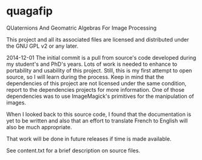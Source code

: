 quagafip
========

QUaternions And Geomatric Algebras For Image Processing

This project and all its associated files are licensed and distributed under the GNU GPL v2 or any later.

2014-12-01
The initial commit is a pull from source's code developed during my student's and PhD's years.
Lots of work is needed to enhance to portability and usability of this project.
Still, this is my first attempt to open source, so I will learn during the process.
Keep in mind that the dependencies of this project are not licensed under the same condition,
report to the dependencies projects for more information.
One of those dependencies was to use ImageMagick's primitives for the manipulation of images.

When I looked back to this source code, I found that the documentation is yet to be written
and also that an effort to translate French to English will also be much appropriate.

That work will be done in future releases if time is made available.

See content.txt for a brief description on source files.
